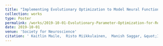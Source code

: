 ```yaml
---
title: "Implementing Evolutionary Optimization to Model Neural Functional Connectivity"
collection: works
type: Poster
permalink: /works/2019-10-01-Evolutionary-Parameter-Optimization-for-Resting-state-Functional-Connectivity-Model
date: 2019-10-01
venue: 'Society for Neuroscience'
citation: ' Kaitlin Maile,  Risto Miikkulainen,  Manish Saggar, &quot;Implementing Evolutionary Optimization to Model Neural Functional Connectivity.&quot; Society for Neuroscience, 2019.'
---
```

